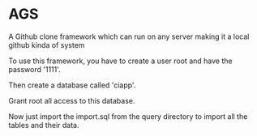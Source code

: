 # AGS
A Github clone framework which can run on any server making it a local github kinda of system

To use this framework, you have to create a user root and have the password '1111'.

Then create a database called 'ciapp'.

Grant root all access to this database.

Now just import the import.sql from the query directory to import all the tables and their data.

